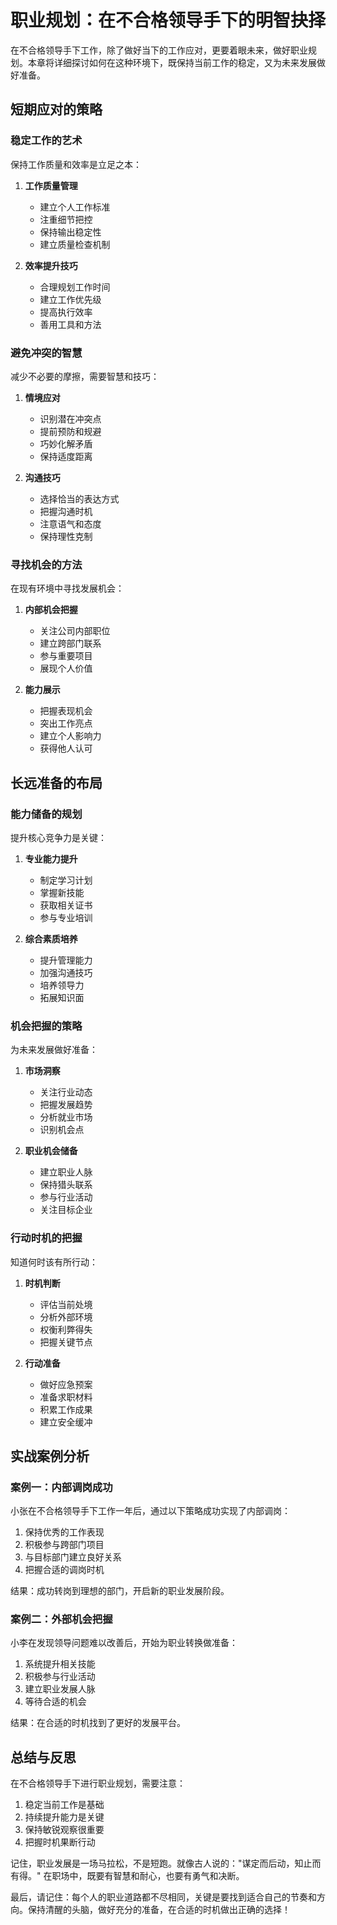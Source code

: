 # 职业规划：在不合格领导手下的明智抉择

在不合格领导手下工作，除了做好当下的工作应对，更要着眼未来，做好职业规划。本章将详细探讨如何在这种环境下，既保持当前工作的稳定，又为未来发展做好准备。

## 短期应对的策略

### 稳定工作的艺术

保持工作质量和效率是立足之本：

1. **工作质量管理**
   - 建立个人工作标准
   - 注重细节把控
   - 保持输出稳定性
   - 建立质量检查机制

2. **效率提升技巧**
   - 合理规划工作时间
   - 建立工作优先级
   - 提高执行效率
   - 善用工具和方法

### 避免冲突的智慧

减少不必要的摩擦，需要智慧和技巧：

1. **情境应对**
   - 识别潜在冲突点
   - 提前预防和规避
   - 巧妙化解矛盾
   - 保持适度距离

2. **沟通技巧**
   - 选择恰当的表达方式
   - 把握沟通时机
   - 注意语气和态度
   - 保持理性克制

### 寻找机会的方法

在现有环境中寻找发展机会：

1. **内部机会把握**
   - 关注公司内部职位
   - 建立跨部门联系
   - 参与重要项目
   - 展现个人价值

2. **能力展示**
   - 把握表现机会
   - 突出工作亮点
   - 建立个人影响力
   - 获得他人认可

## 长远准备的布局

### 能力储备的规划

提升核心竞争力是关键：

1. **专业能力提升**
   - 制定学习计划
   - 掌握新技能
   - 获取相关证书
   - 参与专业培训

2. **综合素质培养**
   - 提升管理能力
   - 加强沟通技巧
   - 培养领导力
   - 拓展知识面

### 机会把握的策略

为未来发展做好准备：

1. **市场洞察**
   - 关注行业动态
   - 把握发展趋势
   - 分析就业市场
   - 识别机会点

2. **职业机会储备**
   - 建立职业人脉
   - 保持猎头联系
   - 参与行业活动
   - 关注目标企业

### 行动时机的把握

知道何时该有所行动：

1. **时机判断**
   - 评估当前处境
   - 分析外部环境
   - 权衡利弊得失
   - 把握关键节点

2. **行动准备**
   - 做好应急预案
   - 准备求职材料
   - 积累工作成果
   - 建立安全缓冲

## 实战案例分析

### 案例一：内部调岗成功

小张在不合格领导手下工作一年后，通过以下策略成功实现了内部调岗：

1. 保持优秀的工作表现
2. 积极参与跨部门项目
3. 与目标部门建立良好关系
4. 把握合适的调岗时机

结果：成功转岗到理想的部门，开启新的职业发展阶段。

### 案例二：外部机会把握

小李在发现领导问题难以改善后，开始为职业转换做准备：

1. 系统提升相关技能
2. 积极参与行业活动
3. 建立职业发展人脉
4. 等待合适的机会

结果：在合适的时机找到了更好的发展平台。

## 总结与反思

在不合格领导手下进行职业规划，需要注意：

1. 稳定当前工作是基础
2. 持续提升能力是关键
3. 保持敏锐观察很重要
4. 把握时机果断行动

记住，职业发展是一场马拉松，不是短跑。就像古人说的："谋定而后动，知止而有得。" 在职场中，既要有智慧和耐心，也要有勇气和决断。

最后，请记住：每个人的职业道路都不尽相同，关键是要找到适合自己的节奏和方向。保持清醒的头脑，做好充分的准备，在合适的时机做出正确的选择！